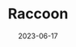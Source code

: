 ---
title: "Raccoon"
cc-hashtag: hashtag
date: 2023-06-17
hashtag: raccoon
species: "Procyon lotor"
tags:
  - mammal
---